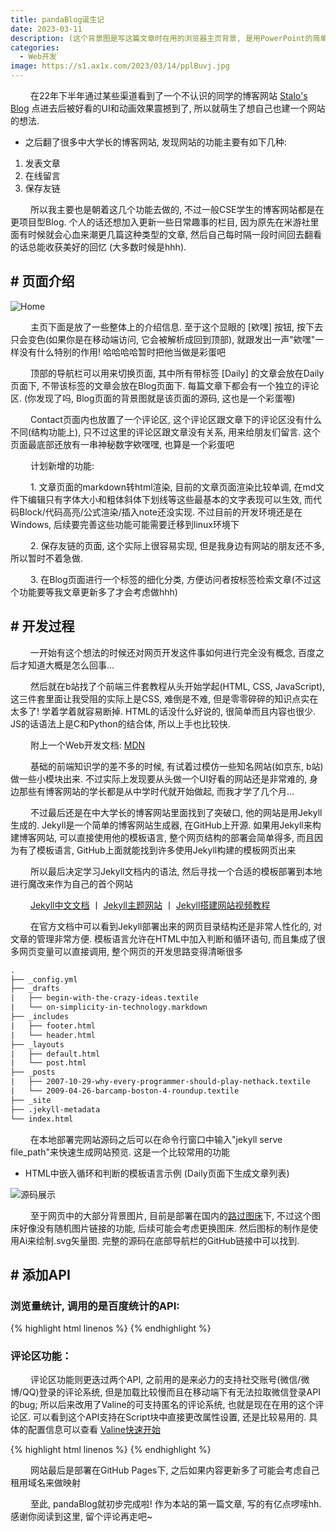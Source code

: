 ```yaml
---
title: pandaBlog诞生记
date: 2023-03-11
description: (这个背景图是写这篇文章时在用的浏览器主页背景, 是用PowerPoint的简单三角形+虚化效果制作的)
categories:
  - Web开发
image: https://s1.ax1x.com/2023/03/14/pplBuvj.jpg
---
```


&emsp;&emsp; 在22年下半年通过某些渠道看到了一个不认识的同学的博客网站 [Stalo's Blog](https://jin-yuhan.github.io/) 点进去后被好看的UI和动画效果震撼到了, 所以就萌生了想自己也建一个网站的想法.

* 之后翻了很多中大学长的博客网站, 发现网站的功能主要有如下几种:

1. 发表文章
2. 在线留言
3. 保存友链

&emsp;&emsp; 所以我主要也是朝着这几个功能去做的, 不过一般CSE学生的博客网站都是在更项目型Blog. 个人的话还想加入更新一些日常趣事的栏目, 因为原先在米游社里面有时候就会心血来潮更几篇这种类型的文章, 然后自己每时隔一段时间回去翻看的话总能收获美好的回忆 (大多数时候是hhh).

## # 页面介绍

![Home](https://s1.ax1x.com/2023/03/15/pp3uaDJ.png)

&emsp;&emsp; 主页下面是放了一些整体上的介绍信息. 至于这个显眼的 [欸嘿] 按钮, 按下去只会变色(如果你是在移动端访问, 它会被解析成回到顶部), 就跟发出一声"欸嘿"一样没有什么特别的作用! 哈哈哈哈暂时把他当做是彩蛋吧

&emsp;&emsp; 顶部的导航栏可以用来切换页面, 其中所有带标签 [Daily] 的文章会放在Daily页面下, 不带该标签的文章会放在Blog页面下. 每篇文章下都会有一个独立的评论区. (你发现了吗, Blog页面的背景图就是该页面的源码, 这也是一个彩蛋喔)

&emsp;&emsp; Contact页面内也放置了一个评论区, 这个评论区跟文章下的评论区没有什么不同(结构功能上), 只不过这里的评论区跟文章没有关系, 用来给朋友们留言. 这个页面最底部还放有一串神秘数字欸嘿嘿, 也算是一个彩蛋吧

&emsp;&emsp; 计划新增的功能:

&emsp;&emsp; 1. 文章页面的markdown转html渲染, 目前的文章页面渲染比较单调, 在md文件下编辑只有字体大小和粗体斜体下划线等这些最基本的文字表现可以生效, 而代码Block/代码高亮/公式渲染/插入note还没实现. 不过目前的开发环境还是在Windows, 后续要完善这些功能可能需要迁移到linux环境下

&emsp;&emsp; 2. 保存友链的页面, 这个实际上很容易实现, 但是我身边有网站的朋友还不多, 所以暂时不着急做.

&emsp;&emsp; 3. 在Blog页面进行一个标签的细化分类, 方便访问者按标签检索文章(不过这个功能要等我文章更新多了才会考虑做hhh)

## # 开发过程

&emsp;&emsp; 一开始有这个想法的时候还对网页开发这件事如何进行完全没有概念, 百度之后才知道大概是怎么回事...

&emsp;&emsp; 然后就在b站找了个前端三件套教程从头开始学起(HTML, CSS, JavaScript), 这三件套里面让我受阻的实际上是CSS, 难倒是不难, 但是零零碎碎的知识点实在太多了! 学着学着就容易断掉. HTML的话没什么好说的, 很简单而且内容也很少. JS的话语法上是C和Python的结合体, 所以上手也比较快.

&emsp;&emsp; 附上一个Web开发文档: [MDN](https://developer.mozilla.org/zh-CN/)

&emsp;&emsp; 基础的前端知识学的差不多的时候, 有试着过模仿一些知名网站(如京东, b站)做一些小模块出来. 不过实际上发现要从头做一个UI好看的网站还是非常难的, 身边那些有博客网站的学长都是从中学时代就开始做起, 而我才学了几个月...

&emsp;&emsp; 不过最后还是在中大学长的博客网站里面找到了突破口, 他的网站是用Jekyll生成的. Jekyll是一个简单的博客网站生成器, 在GitHub上开源. 如果用Jekyll来构建博客网站, 可以直接使用他的模板语言, 整个网页结构的部署会简单得多, 而且因为有了模板语言, GitHub上面就能找到许多使用Jekyll构建的模板网页出来

&emsp;&emsp; 所以最后决定学习Jekyll文档内的语法, 然后寻找一个合适的模板部署到本地进行魔改来作为自己的首个网站

&emsp;&emsp; [Jekyll中文文档](http://jekyllcn.com/) 丨 [Jekyll主题网站](http://jekyllthemes.org/) 丨 [Jekyll搭建网站视频教程](https://www.bilibili.com/video/BV14x411t7ZU/)

&emsp;&emsp; 在官方文档中可以看到Jekyll部署出来的网页目录结构还是非常人性化的, 对文章的管理非常方便. 模板语言允许在HTML中加入判断和循环语句, 而且集成了很多网页变量可以直接调用, 整个网页的开发思路变得清晰很多

```txt
.
├── _config.yml
├── _drafts
|   ├── begin-with-the-crazy-ideas.textile
|   └── on-simplicity-in-technology.markdown
├── _includes
|   ├── footer.html
|   └── header.html
├── _layouts
|   ├── default.html
|   └── post.html
├── _posts
|   ├── 2007-10-29-why-every-programmer-should-play-nethack.textile
|   └── 2009-04-26-barcamp-boston-4-roundup.textile
├── _site
├── .jekyll-metadata
└── index.html
```

&emsp;&emsp; 在本地部署完网站源码之后可以在命令行窗口中输入"jekyll serve file_path"来快速生成网站预览. 这是一个比较常用的功能

* HTML中嵌入循环和判断的模板语言示例 (Daily页面下生成文章列表)

![源码展示](https://s1.ax1x.com/2023/03/15/pp3UbtS.png)

&emsp;&emsp; 至于网页中的大部分背景图片, 目前是部署在国内的[路过图床](https://imgse.com/)下, 不过这个图床好像没有随机图片链接的功能, 后续可能会考虑更换图床. 然后图标的制作是使用Ai来绘制.svg矢量图. 完整的源码在底部导航栏的GitHub链接中可以找到.

## # 添加API

### 浏览量统计, 调用的是百度统计的API:

{% highlight html linenos %}
    <script>
        var _hmt = _hmt || [];
        (function() {
            var hm = document.createElement("script");
            hm.src = "https://hm.baidu.com/hm.js...";
            var s = document.getElementsByTagName("script")[0]; 
            s.parentNode.insertBefore(hm, s);
        })();
    </script>
{% endhighlight %}

### 评论区功能：

&emsp;&emsp; 评论区功能则更迭过两个API, 之前用的是来必力的支持社交账号(微信/微博/QQ)登录的评论系统, 但是加载比较慢而且在移动端下有无法拉取微信登录API的bug; 所以后来改用了Valine的可支持匿名的评论系统, 也就是现在在用的这个评论区. 可以看到这个API支持在Script块中直接更改属性设置, 还是比较易用的. 具体的配置信息可以查看 [Valine快速开始](https://valine.js.org/quickstart.html)

{% highlight html linenos %}
    <script>
        new Valine({
            el: '#vcomments',
            appId: 'my_ID',
            appKey: 'my_Key',
            placeholder: '留下你的评论吧~',// 文本占位符
            meta: ['nick'],// 输入框
            requiredFields: ['nick'],// 必填项
            avatar: 'hide'// 评论者头像
        })
    </script>
{% endhighlight %}

&emsp;&emsp; 网站最后是部署在GitHub Pages下, 之后如果内容更新多了可能会考虑自己租用域名来做映射

&emsp;&emsp; 至此, pandaBlog就初步完成啦! 作为本站的第一篇文章, 写的有亿点啰嗦hh. 感谢你阅读到这里, 留个评论再走吧~
